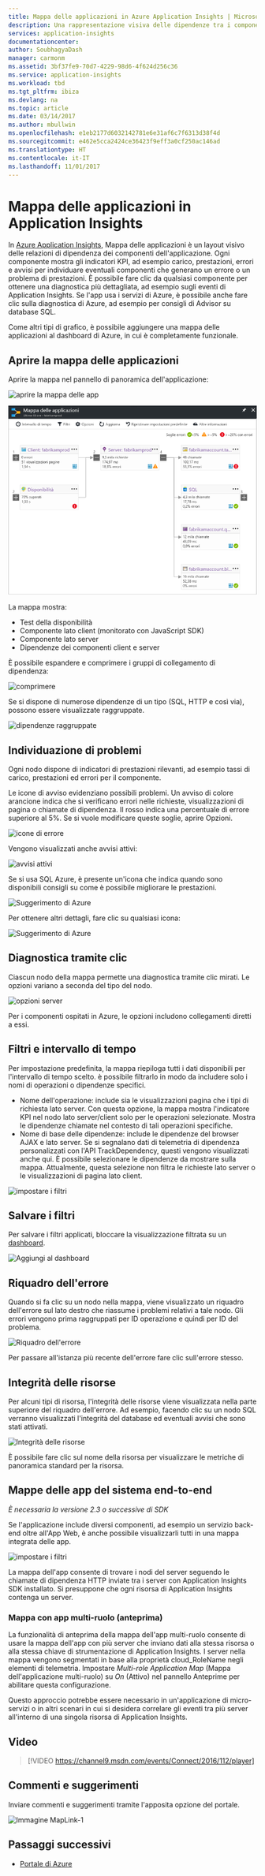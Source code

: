 ```yaml
---
title: Mappa delle applicazioni in Azure Application Insights | Microsoft Docs
description: Una rappresentazione visiva delle dipendenze tra i componenti di app, contrassegnati con avvisi e indicatori KPI.
services: application-insights
documentationcenter: 
author: SoubhagyaDash
manager: carmonm
ms.assetid: 3bf37fe9-70d7-4229-98d6-4f624d256c36
ms.service: application-insights
ms.workload: tbd
ms.tgt_pltfrm: ibiza
ms.devlang: na
ms.topic: article
ms.date: 03/14/2017
ms.author: mbullwin
ms.openlocfilehash: e1eb2177d6032142781e6e31af6c7f6313d38f4d
ms.sourcegitcommit: e462e5cca2424ce36423f9eff3a0cf250ac146ad
ms.translationtype: HT
ms.contentlocale: it-IT
ms.lasthandoff: 11/01/2017
---
```

# <a name="application-map-in-application-insights"></a>Mappa delle applicazioni in Application Insights
In [Azure Application Insights](app-insights-overview.md), Mappa delle applicazioni è un layout visivo delle relazioni di dipendenza dei componenti dell'applicazione. Ogni componente mostra gli indicatori KPI, ad esempio carico, prestazioni, errori e avvisi per individuare eventuali componenti che generano un errore o un problema di prestazioni. È possibile fare clic da qualsiasi componente per ottenere una diagnostica più dettagliata, ad esempio sugli eventi di Application Insights. Se l'app usa i servizi di Azure, è possibile anche fare clic sulla diagnostica di Azure, ad esempio per consigli di Advisor su database SQL.

Come altri tipi di grafico, è possibile aggiungere una mappa delle applicazioni al dashboard di Azure, in cui è completamente funzionale. 

## <a name="open-the-application-map"></a>Aprire la mappa delle applicazioni
Aprire la mappa nel pannello di panoramica dell'applicazione:

![aprire la mappa delle app](./media/app-insights-app-map/01.png)

![mappa delle app](./media/app-insights-app-map/02.png)

La mappa mostra:

* Test della disponibilità
* Componente lato client (monitorato con JavaScript SDK)
* Componente lato server
* Dipendenze dei componenti client e server

È possibile espandere e comprimere i gruppi di collegamento di dipendenza:

![comprimere](./media/app-insights-app-map/03.png)

Se si dispone di numerose dipendenze di un tipo (SQL, HTTP e così via), possono essere visualizzate raggruppate. 

![dipendenze raggruppate](./media/app-insights-app-map/03-2.png)

## <a name="spot-problems"></a>Individuazione di problemi
Ogni nodo dispone di indicatori di prestazioni rilevanti, ad esempio tassi di carico, prestazioni ed errori per il componente. 

Le icone di avviso evidenziano possibili problemi. Un avviso di colore arancione indica che si verificano errori nelle richieste, visualizzazioni di pagina o chiamate di dipendenza. Il rosso indica una percentuale di errore superiore al 5%. Se si vuole modificare queste soglie, aprire Opzioni.

![icone di errore](./media/app-insights-app-map/04.png)

Vengono visualizzati anche avvisi attivi: 

![avvisi attivi](./media/app-insights-app-map/05.png)

Se si usa SQL Azure, è presente un'icona che indica quando sono disponibili consigli su come è possibile migliorare le prestazioni. 

![Suggerimento di Azure](./media/app-insights-app-map/06.png)

Per ottenere altri dettagli, fare clic su qualsiasi icona:

![Suggerimento di Azure](./media/app-insights-app-map/07.png)

## <a name="diagnostic-click-through"></a>Diagnostica tramite clic
Ciascun nodo della mappa permette una diagnostica tramite clic mirati. Le opzioni variano a seconda del tipo del nodo.

![opzioni server](./media/app-insights-app-map/09.png)

Per i componenti ospitati in Azure, le opzioni includono collegamenti diretti a essi.

## <a name="filters-and-time-range"></a>Filtri e intervallo di tempo
Per impostazione predefinita, la mappa riepiloga tutti i dati disponibili per l'intervallo di tempo scelto. è possibile filtrarlo in modo da includere solo i nomi di operazioni o dipendenze specifici.

* Nome dell'operazione: include sia le visualizzazioni pagina che i tipi di richiesta lato server. Con questa opzione, la mappa mostra l'indicatore KPI nel nodo lato server/client solo per le operazioni selezionate. Mostra le dipendenze chiamate nel contesto di tali operazioni specifiche.
* Nome di base delle dipendenze: include le dipendenze del browser AJAX e lato server. Se si segnalano dati di telemetria di dipendenza personalizzati con l'API TrackDependency, questi vengono visualizzati anche qui. È possibile selezionare le dipendenze da mostrare sulla mappa. Attualmente, questa selezione non filtra le richieste lato server o le visualizzazioni di pagina lato client.

![impostare i filtri](./media/app-insights-app-map/11.png)

## <a name="save-filters"></a>Salvare i filtri
Per salvare i filtri applicati, bloccare la visualizzazione filtrata su un [dashboard](app-insights-dashboards.md).

![Aggiungi al dashboard](./media/app-insights-app-map/12.png)

## <a name="error-pane"></a>Riquadro dell'errore
Quando si fa clic su un nodo nella mappa, viene visualizzato un riquadro dell'errore sul lato destro che riassume i problemi relativi a tale nodo. Gli errori vengono prima raggruppati per ID operazione e quindi per ID del problema.

![Riquadro dell'errore](./media/app-insights-app-map/error-pane.png)

Per passare all'istanza più recente dell'errore fare clic sull'errore stesso.

## <a name="resource-health"></a>Integrità delle risorse
Per alcuni tipi di risorsa, l'integrità delle risorse viene visualizzata nella parte superiore del riquadro dell'errore. Ad esempio, facendo clic su un nodo SQL verranno visualizzati l'integrità del database ed eventuali avvisi che sono stati attivati.

![Integrità delle risorse](./media/app-insights-app-map/resource-health.png)

È possibile fare clic sul nome della risorsa per visualizzare le metriche di panoramica standard per la risorsa.

## <a name="end-to-end-system-app-maps"></a>Mappe delle app del sistema end-to-end

*È necessaria la versione 2.3 o successive di SDK*

Se l'applicazione include diversi componenti, ad esempio un servizio back-end oltre all'App Web, è anche possibile visualizzarli tutti in una mappa integrata delle app.

![impostare i filtri](./media/app-insights-app-map/multi-component-app-map.png)

La mappa dell'app consente di trovare i nodi del server seguendo le chiamate di dipendenza HTTP inviate tra i server con Application Insights SDK installato. Si presuppone che ogni risorsa di Application Insights contenga un server.

### <a name="multi-role-app-map-preview"></a>Mappa con app multi-ruolo (anteprima)

La funzionalità di anteprima della mappa dell'app multi-ruolo consente di usare la mappa dell'app con più server che inviano dati alla stessa risorsa o alla stessa chiave di strumentazione di Application Insights. I server nella mappa vengono segmentati in base alla proprietà cloud_RoleName negli elementi di telemetria. Impostare *Multi-role Application Map* (Mappa dell'applicazione multi-ruolo) su *On* (Attivo) nel pannello Anteprime per abilitare questa configurazione.

Questo approccio potrebbe essere necessario in un'applicazione di micro-servizi o in altri scenari in cui si desidera correlare gli eventi tra più server all'interno di una singola risorsa di Application Insights.

## <a name="video"></a>Video

> [!VIDEO https://channel9.msdn.com/events/Connect/2016/112/player] 

## <a name="feedback"></a>Commenti e suggerimenti
Inviare commenti e suggerimenti tramite l'apposita opzione del portale.

![Immagine MapLink-1](./media/app-insights-app-map/13.png)


## <a name="next-steps"></a>Passaggi successivi

* [Portale di Azure](https://portal.azure.com)

